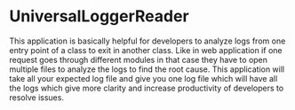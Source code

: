 # UniversalLoggerReader
This application is basically helpful for developers to analyze logs from one entry point of a class to exit in another class. Like in web application if one request goes through different modules in that case they have to open multiple files to analyze the logs to find the root cause. This application will take all your expected log file and give you one log file which will have all the logs which give more clarity and increase productivity of developers to resolve issues.
